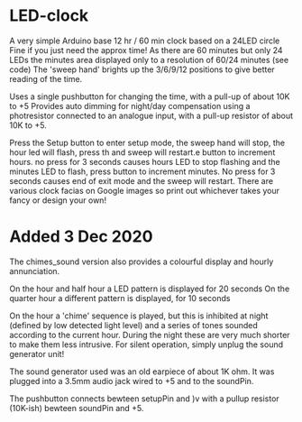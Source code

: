 # LED-clock
   A very simple Arduino base 12 hr / 60 min clock based on a 24LED circle
   Fine if you just need the approx time! As there are 60 minutes but only 24 LEDs the minutes area displayed only to a resolution of 60/24 minutes (see code)
   The 'sweep hand' brights up the 3/6/9/12 positions to give better reading of the time.
   
   Uses a single pushbutton for changing the time, with a pull-up of about 10K to +5
   Provides auto dimming for night/day compensation using a photresistor connected to an analogue input, with a pull-up resistor of about 10K to +5.   

   Press the Setup button to enter setup mode, the sweep hand will stop, the hour led will flash, 
   press th and sweep will restart.e button to increment hours. no press for 3 seconds causes hours LED to stop flashing and the minutes LED to flash, 
   press button to increment minutes. No press for 3 seconds causes end of exit mode and the sweep will restart.
   There are various clock facias on Google images so print out whichever takes your fancy or design your own!
   
   Added 3 Dec 2020
   ================
   The chimes_sound version also provides a colourful display and hourly annunciation.   
   
   On the hour and half hour a LED pattern is displayed for 20 seconds
   On the quarter hour a different pattern is displayed, for 10 seconds
   
   On the hour a 'chime' sequence is played, but this is inhibited at night
   (defined by low detected light level) and a series of tones sounded according 
   to the current hour. During the night these are very much shorter to make them less 
   intrusive. For silent operation, simply unplug the sound generator unit! 

   The sound generator used was an old earpiece of about 1K ohm. 
   It was plugged into a 3.5mm audio jack wired to +5 and to the soundPin. 

   The pushbutton connects bewteen setupPin and )v with a pullup resistor (10K-ish) 
   bewteen soundPin and +5.
   
  
   
   
